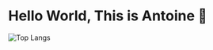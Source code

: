 # Hello World, This is Antoine 👋

![Top Langs](https://github-readme-stats.vercel.app/api/top-langs/?username=ant1oine&layout=compact&hide_title=True)







